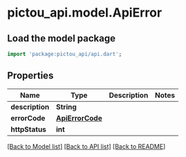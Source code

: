 # pictou_api.model.ApiError

## Load the model package
```dart
import 'package:pictou_api/api.dart';
```

## Properties
Name | Type | Description | Notes
------------ | ------------- | ------------- | -------------
**description** | **String** |  | 
**errorCode** | [**ApiErrorCode**](ApiErrorCode.md) |  | 
**httpStatus** | **int** |  | 

[[Back to Model list]](../README.md#documentation-for-models) [[Back to API list]](../README.md#documentation-for-api-endpoints) [[Back to README]](../README.md)


